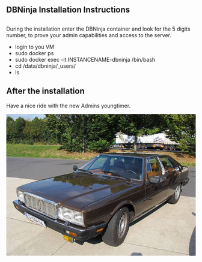 ## DBNinja Installation Instructions 

##
During the installation enter the DBNinja container and look for the 5 digits number, to prove your admin capabilities and access to the server. 

* login to you VM
* sudo docker ps
* sudo docker exec -it INSTANCENAME-dbninja /bin/bash
* cd /data/dbninja/_users/
* ls

## After the installation

Have a nice ride with the new Admins youngtimer.

![FINAL](install-screen-final.jpg)
